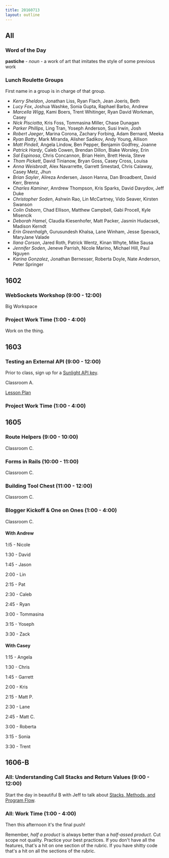 ```yaml
---
title: 20160713
layout: outline
---
```


## All

### Word of the Day

**pastiche** - _noun_ - a work of art that imitates the style of some previous work


### Lunch Roulette Groups

First name in a group is in charge of that group.

* *Kerry Sheldon*, Jonathan Liss, Ryan Flach, Jean Joeris, Beth
* *Lucy Fox*, Joshua Washke, Sonia Gupta, Raphael Barbo, Andrew
* *Marcella Wigg*, Kami Boers, Trent Whitinger, Ryan David Workman, Casey
* *Nick Pisciotta*, Kris Foss, Tommasina Miller, Chase Dunagan
* *Parker Phillips*, Ling Tran, Yoseph Anderson, Susi Irwin, Josh
* *Robert Jaeger*, Marina Corona, Zachary Forbing, Adam Bernard, Meeka
* *Ryan Batty*, Mark Miranda, Alisher Sadikov, Andy Young, Allison
* *Matt Pindell*, Angela Lindow, Ben Pepper, Benjamin Godfrey, Joanne
* *Patrick Hardy*, Caleb Cowen, Brendan Dillon, Blake Worsley, Erin
* *Sal Espinosa*, Chris Concannon, Brian Heim, Brett Hevia, Steve
* *Thom Pickett*, David Tinianow, Bryan Goss, Casey Cross, Louisa
* *Anna Weisbrodt*, Alex Navarrette, Garrett Smestad, Chris Calaway, Casey Metz, Jhun
* *Brian Sayler*, Alireza Andersen, Jason Hanna, Dan Broadbent, David Kerr, Brenna
* *Charles Kaminer*, Anrdrew Thompson, Kris Sparks, David Davydov, Jeff Duke
* *Christopher Soden*, Ashwin Rao, Lin McCartney, Vido Seaver, Kirsten Swanson
* *Colin Osborn*, Chad Ellison, Matthew Campbell, Gabi Procell, Kyle Misencik
* *Deborah Hamel*, Claudia Kiesenhofer, Matt Packer, Jasmin Hudacsek, Madison Kerndt
* *Erin Greenhalgh*, Gurusundesh Khalsa, Lane Winham, Jesse Spevack, MaryJane Valade
* *Ilana Corson*, Jared Roth, Patrick Wentz, Kinan Whyte, Mike Sausa
* *Jennifer Soden*, Jeneve Parrish, Nicole Marino, Michael Hill, Paul Nguyen
* *Karina Gonzalez*, Jonathan Bernesser, Roberta Doyle, Nate Anderson, Peter Springer

## 1602

### WebSockets Workshop (9:00 - 12:00)

Big Workspace

### Project Work Time (1:00 - 4:00)

Work on the thing.


## 1603

### Testing an External API (9:00 - 12:00)

Prior to class, sign up for a [Sunlight API key](https://sunlightfoundation.com/api/accounts/register/).

Classroom A.

[Lesson Plan](https://github.com/turingschool/lesson_plans/blob/master/ruby_03-professional_rails_applications/testing_against_third_party_apis.md)

### Project Work Time (1:00 - 4:00)


## 1605

### Route Helpers (9:00 - 10:00)

Classroom C.

### Forms in Rails (10:00 - 11:00)

Classroom C.

### Building Tool Chest (11:00 - 12:00)

Classroom C.

### Blogger Kickoff & One on Ones (1:00 - 4:00)

Classroom C.

#### With Andrew

1:l5 - Nicole

1:30 - David

1:45 - Jason

2:00 - Lin

2:15 - Pat

2:30 - Caleb

2:45 - Ryan

3:00 - Tommasina

3:15 - Yoseph

3:30 - Zack

#### With Casey

1:15 - Angela

1:30 - Chris

1:45 - Garrett

2:00 - Kris

2:15 - Matt P.

2:30 - Lane

2:45 - Matt C.

3:00 - Roberta

3:15 - Sonia

3:30 - Trent


## 1606-B

### All: Understanding Call Stacks and Return Values (9:00 - 12:00)

Start the day in beautiful B with Jeff to talk about [Stacks, Methods, and Program Flow](https://github.com/turingschool/lesson_plans/blob/master/ruby_01-object_oriented_programming_with_ruby/stacks_methods_and_program_flow.markdown).

### All: Work Time (1:00 - 4:00)

Then this afternoon it's the final push!

Remember, *half a product* is always better than a *half-assed product*. Cut scope not quality. Practice your best practices. If you don't have all the features, that's a hit on one section of the rubric. If you have shitty code that's a hit on all the sections of the rubric.
